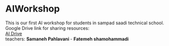 # AIWorkshop
This is our first AI workshop for students in sampad saadi technical school. <br>
Google Drive link for sharing resources: <br>
<a href="https://drive.google.com/drive/folders/1DRylk7Xyu9vdClZlfnK24nKxQLEqRn18?usp=drive_link">  AI Drive</a> <br>
teachers: <b> Samaneh Pahlavani </b> - <b> Fatemeh shamohammadi </b>
 <br>
